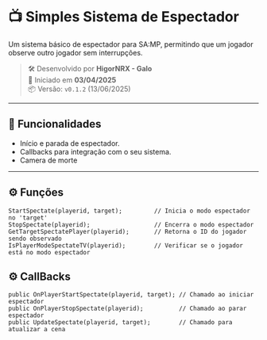 # 📺 Simples Sistema de Espectador

Um sistema básico de espectador para SA:MP, permitindo que um jogador observe outro jogador sem interrupções.

> 🛠 Desenvolvido por **HigorNRX - Galo**  
> 📅 Iniciado em **03/04/2025**  
> 📦 Versão: `v0.1.2` (13/06/2025)

---

## 📌 Funcionalidades

- Início e parada de espectador.
- Callbacks para integração com o seu sistema.
- Camera de morte

---

## ⚙️ Funções
```pawn
StartSpectate(playerid, target);         // Inicia o modo espectador no 'target'
StopSpectate(playerid);                  // Encerra o modo espectador
GetTargetSpectatePlayer(playerid);       // Retorna o ID do jogador sendo observado
IsPlayerModeSpectateTV(playerid);        // Verificar se o jogador está no modo espectador
```
## ⚙️ CallBacks
```pawn
public OnPlayerStartSpectate(playerid, target); // Chamado ao iniciar espectador
public OnPlayerStopSpectate(playerid);          // Chamado ao parar espectador
public UpdateSpectate(playerid, target);        // Chamado para atualizar a cena
